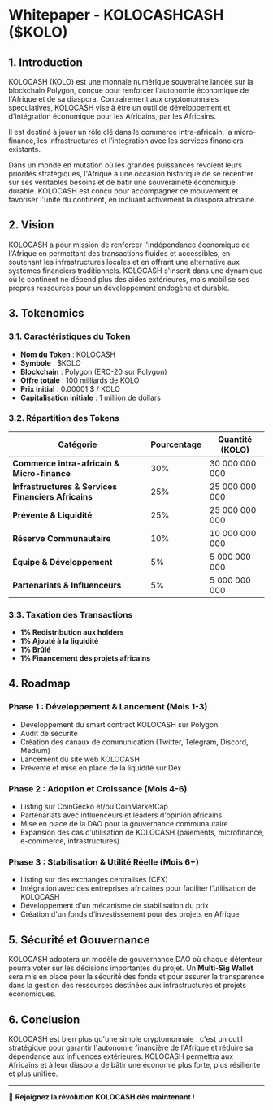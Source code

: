# Whitepaper - KOLOCASHCASH ($KOLO)

## 1. Introduction

KOLOCASH (KOLO) est une monnaie numérique souveraine lancée sur la blockchain Polygon, conçue pour renforcer l'autonomie économique de l'Afrique et de sa diaspora. Contrairement aux cryptomonnaies spéculatives, KOLOCASH vise à être un outil de développement et d'intégration économique pour les Africains, par les Africains.

Il est destiné à jouer un rôle clé dans le commerce intra-africain, la micro-finance, les infrastructures et l’intégration avec les services financiers existants.

Dans un monde en mutation où les grandes puissances revoient leurs priorités stratégiques, l'Afrique a une occasion historique de se recentrer sur ses véritables besoins et de bâtir une souveraineté économique durable. KOLOCASH est conçu pour accompagner ce mouvement et favoriser l'unité du continent, en incluant activement la diaspora africaine.

## 2. Vision

KOLOCASH a pour mission de renforcer l'indépendance économique de l'Afrique en permettant des transactions fluides et accessibles, en soutenant les infrastructures locales et en offrant une alternative aux systèmes financiers traditionnels. KOLOCASH s'inscrit dans une dynamique où le continent ne dépend plus des aides extérieures, mais mobilise ses propres ressources pour un développement endogène et durable.

## 3. Tokenomics

### 3.1. Caractéristiques du Token

- **Nom du Token** : KOLOCASH
- **Symbole** : $KOLO
- **Blockchain** : Polygon (ERC-20 sur Polygon)
- **Offre totale** : 100 milliards de KOLO
- **Prix initial** : 0.00001 $ / KOLO
- **Capitalisation initiale** : 1 million de dollars

### 3.2. Répartition des Tokens

| Catégorie                                           | Pourcentage | Quantité (KOLO) |
| --------------------------------------------------- | ----------- | --------------- |
| **Commerce intra-africain & Micro-finance**         | 30%         | 30 000 000 000  |
| **Infrastructures & Services Financiers Africains** | 25%         | 25 000 000 000  |
| **Prévente & Liquidité**                            | 25%         | 25 000 000 000  |
| **Réserve Communautaire**                           | 10%         | 10 000 000 000  |
| **Équipe & Développement**                          | 5%          | 5 000 000 000   |
| **Partenariats & Influenceurs**                     | 5%          | 5 000 000 000   |

### 3.3. Taxation des Transactions

- **1% Redistribution aux holders**
- **1% Ajouté à la liquidité**
- **1% Brûlé**
- **1% Financement des projets africains**

## 4. Roadmap

### **Phase 1 : Développement & Lancement (Mois 1-3)**

- Développement du smart contract KOLOCASH sur Polygon
- Audit de sécurité
- Création des canaux de communication (Twitter, Telegram, Discord, Medium)
- Lancement du site web KOLOCASH
- Prévente et mise en place de la liquidité sur Dex

### **Phase 2 : Adoption et Croissance (Mois 4-6)**

- Listing sur CoinGecko et/ou CoinMarketCap
- Partenariats avec influenceurs et leaders d'opinion africains
- Mise en place de la DAO pour la gouvernance communautaire
- Expansion des cas d’utilisation de KOLOCASH (paiements, microfinance, e-commerce, infrastructures)

### **Phase 3 : Stabilisation & Utilité Réelle (Mois 6+)**

- Listing sur des exchanges centralisés (CEX)
- Intégration avec des entreprises africaines pour faciliter l’utilisation de KOLOCASH
- Développement d'un mécanisme de stabilisation du prix
- Création d'un fonds d’investissement pour des projets en Afrique

## 5. Sécurité et Gouvernance

KOLOCASH adoptera un modèle de gouvernance DAO où chaque détenteur pourra voter sur les décisions importantes du projet. Un **Multi-Sig Wallet** sera mis en place pour la sécurité des fonds et pour assurer la transparence dans la gestion des ressources destinées aux infrastructures et projets économiques.

## 6. Conclusion

KOLOCASH est bien plus qu'une simple cryptomonnaie : c'est un outil stratégique pour garantir l'autonomie financière de l'Afrique et réduire sa dépendance aux influences extérieures. KOLOCASH permettra aux Africains et à leur diaspora de bâtir une économie plus forte, plus résiliente et plus unifiée.

---

📢 **Rejoignez la révolution KOLOCASH dès maintenant !**
